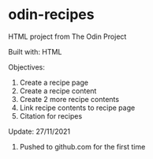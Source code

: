 # odin-recipes

HTML project from The Odin Project

Built with:
HTML

Objectives:
1. Create a recipe page
2. Create a recipe content
3. Create 2 more recipe contents
4. Link recipe contents to recipe page
5. Citation for recipes

Update: 27/11/2021
1. Pushed to github.com for the first time
